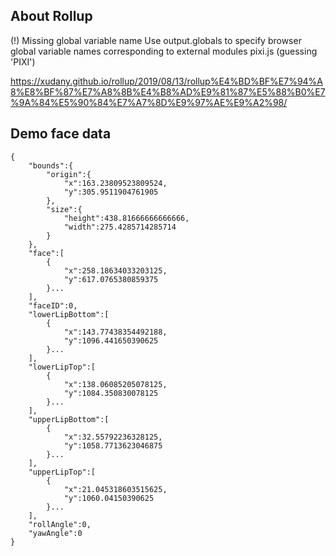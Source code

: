 
## About Rollup
(!) Missing global variable name
Use output.globals to specify browser global variable names corresponding to external modules
pixi.js (guessing 'PIXI')

https://xudany.github.io/rollup/2019/08/13/rollup%E4%BD%BF%E7%94%A8%E8%BF%87%E7%A8%8B%E4%B8%AD%E9%81%87%E5%88%B0%E7%9A%84%E5%90%84%E7%A7%8D%E9%97%AE%E9%A2%98/

## Demo face data
```
{
    "bounds":{
        "origin":{
            "x":163.23809523809524,
            "y":305.9511904761905
        },
        "size":{
            "height":438.81666666666666,
            "width":275.4285714285714
        }
    },
    "face":[
        {
            "x":258.18634033203125,
            "y":617.0765380859375
        }...
    ],
    "faceID":0,
    "lowerLipBottom":[
        {
            "x":143.77438354492188,
            "y":1096.441650390625
        }...
    ],
    "lowerLipTop":[
        {
            "x":138.06085205078125,
            "y":1084.350830078125
        }...
    ],
    "upperLipBottom":[
        {
            "x":32.55792236328125,
            "y":1058.7713623046875
        }...
    ],
    "upperLipTop":[
        {
            "x":21.045318603515625,
            "y":1060.04150390625
        }...
    ],
    "rollAngle":0,
    "yawAngle":0
}


```
